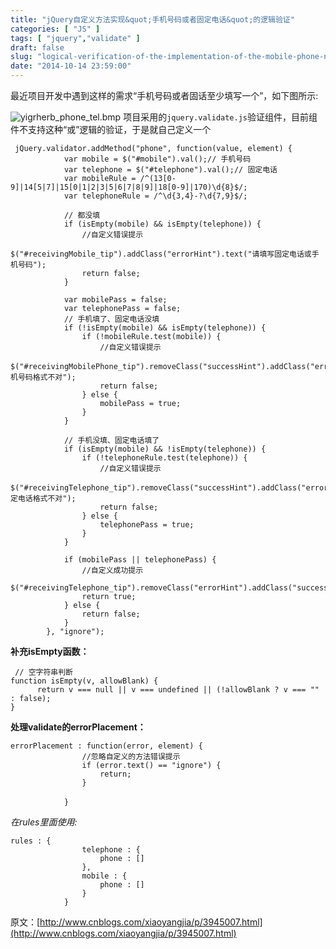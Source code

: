 ```yaml
---
title: "jQuery自定义方法实现&quot;手机号码或者固定电话&quot;的逻辑验证"
categories: [ "JS" ]
tags: [ "jquery","validate" ]
draft: false
slug: "logical-verification-of-the-implementation-of-the-mobile-phone-number-or-fixed-phone-by-jquery"
date: "2014-10-14 23:59:00"
---
```


最近项目开发中遇到这样的需求“手机号码或者固话至少填写一个”，如下图所示:

![yigrherb_phone_tel.bmp][1]
项目采用的`jquery.validate.js`验证组件，目前组件不支持这种“或”逻辑的验证，于是就自己定义一个

     jQuery.validator.addMethod("phone", function(value, element) {
                var mobile = $("#mobile").val();// 手机号码
                var telephone = $("#telephone").val();// 固定电话
                var mobileRule = /^(13[0-9]|14[5|7]|15[0|1|2|3|5|6|7|8|9]|18[0-9]|170)\d{8}$/;
                var telephoneRule = /^\d{3,4}-?\d{7,9}$/;
    
                // 都没填
                if (isEmpty(mobile) && isEmpty(telephone)) {
                    //自定义错误提示
                    $("#receivingMobile_tip").addClass("errorHint").text("请填写固定电话或手机号码");
                    return false;
                }


<!--more-->


                var mobilePass = false;
                var telephonePass = false;
                // 手机填了、固定电话没填
                if (!isEmpty(mobile) && isEmpty(telephone)) {
                    if (!mobileRule.test(mobile)) {
                        //自定义错误提示
                        $("#receivingMobilePhone_tip").removeClass("successHint").addClass("errorHint").text("手机号码格式不对");
                        return false;
                    } else {
                        mobilePass = true;
                    }
                }
    
                // 手机没填、固定电话填了
                if (isEmpty(mobile) && !isEmpty(telephone)) {
                    if (!telephoneRule.test(telephone)) {
                        //自定义错误提示
                        $("#receivingTelephone_tip").removeClass("successHint").addClass("errorHint").text("固定电话格式不对");
                        return false;
                    } else {
                        telephonePass = true;
                    }
                }
    
                if (mobilePass || telephonePass) {
                    //自定义成功提示
                    $("#receivingTelephone_tip").removeClass("errorHint").addClass("successHint").text('');
                    return true;
                } else {
                    return false;
                }
            }, "ignore");


**补充isEmpty函数：**

     // 空字符串判断
    function isEmpty(v, allowBlank) {
          return v === null || v === undefined || (!allowBlank ? v === "" : false);
    }

**处理validate的errorPlacement：**

    errorPlacement : function(error, element) {
                    //忽略自定义的方法错误提示
                    if (error.text() == "ignore") {
                        return;
                    }
    　　　　　　　　　
                }

*在rules里面使用:*

    rules : {
                    telephone : {
                        phone : []
                    },
                    mobile : {
                        phone : []
                    }
                }

 原文：[http://www.cnblogs.com/xiaoyangjia/p/3945007.html](http://www.cnblogs.com/xiaoyangjia/p/3945007.html)


  [1]: https://imgs.gnux.cn/usr/uploads/2016/01/90021268.bmp